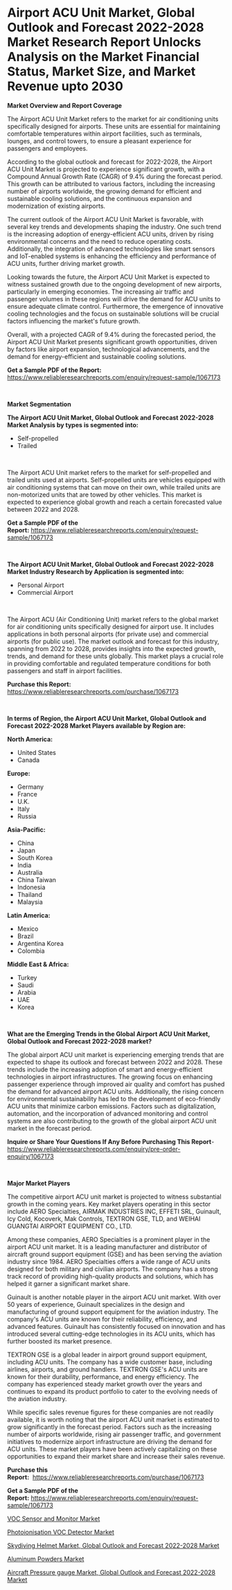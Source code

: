 <p><h1>Airport ACU Unit Market, Global Outlook and Forecast 2022-2028 Market Research Report Unlocks Analysis on the Market Financial Status, Market Size, and Market Revenue upto 2030</h1></p><p><strong>Market Overview and Report Coverage</strong></p>
<p><p>The Airport ACU Unit Market refers to the market for air conditioning units specifically designed for airports. These units are essential for maintaining comfortable temperatures within airport facilities, such as terminals, lounges, and control towers, to ensure a pleasant experience for passengers and employees.</p><p>According to the global outlook and forecast for 2022-2028, the Airport ACU Unit Market is projected to experience significant growth, with a Compound Annual Growth Rate (CAGR) of 9.4% during the forecast period. This growth can be attributed to various factors, including the increasing number of airports worldwide, the growing demand for efficient and sustainable cooling solutions, and the continuous expansion and modernization of existing airports.</p><p>The current outlook of the Airport ACU Unit Market is favorable, with several key trends and developments shaping the industry. One such trend is the increasing adoption of energy-efficient ACU units, driven by rising environmental concerns and the need to reduce operating costs. Additionally, the integration of advanced technologies like smart sensors and IoT-enabled systems is enhancing the efficiency and performance of ACU units, further driving market growth.</p><p>Looking towards the future, the Airport ACU Unit Market is expected to witness sustained growth due to the ongoing development of new airports, particularly in emerging economies. The increasing air traffic and passenger volumes in these regions will drive the demand for ACU units to ensure adequate climate control. Furthermore, the emergence of innovative cooling technologies and the focus on sustainable solutions will be crucial factors influencing the market's future growth.</p><p>Overall, with a projected CAGR of 9.4% during the forecasted period, the Airport ACU Unit Market presents significant growth opportunities, driven by factors like airport expansion, technological advancements, and the demand for energy-efficient and sustainable cooling solutions.</p></p>
<p><strong>Get a Sample PDF of the Report:</strong> <a href="https://www.reliableresearchreports.com/enquiry/request-sample/1067173">https://www.reliableresearchreports.com/enquiry/request-sample/1067173</a></p>
<p>&nbsp;</p>
<p><strong>Market Segmentation</strong></p>
<p><strong>The Airport ACU Unit Market, Global Outlook and Forecast 2022-2028 Market Analysis by types is segmented into:</strong></p>
<p><ul><li>Self-propelled</li><li>Trailed</li></ul></p>
<p>&nbsp;</p>
<p><p>The Airport ACU Unit market refers to the market for self-propelled and trailed units used at airports. Self-propelled units are vehicles equipped with air conditioning systems that can move on their own, while trailed units are non-motorized units that are towed by other vehicles. This market is expected to experience global growth and reach a certain forecasted value between 2022 and 2028.</p></p>
<p><strong>Get a Sample PDF of the Report:</strong>&nbsp;<a href="https://www.reliableresearchreports.com/enquiry/request-sample/1067173">https://www.reliableresearchreports.com/enquiry/request-sample/1067173</a></p>
<p>&nbsp;</p>
<p><strong>The Airport ACU Unit Market, Global Outlook and Forecast 2022-2028 Market Industry Research by Application is segmented into:</strong></p>
<p><ul><li>Personal Airport</li><li>Commercial Airport</li></ul></p>
<p>&nbsp;</p>
<p><p>The Airport ACU (Air Conditioning Unit) market refers to the global market for air conditioning units specifically designed for airport use. It includes applications in both personal airports (for private use) and commercial airports (for public use). The market outlook and forecast for this industry, spanning from 2022 to 2028, provides insights into the expected growth, trends, and demand for these units globally. This market plays a crucial role in providing comfortable and regulated temperature conditions for both passengers and staff in airport facilities.</p></p>
<p><strong>Purchase this Report:</strong>&nbsp; <a href="https://www.reliableresearchreports.com/purchase/1067173">https://www.reliableresearchreports.com/purchase/1067173</a></p>
<p>&nbsp;</p>
<p><strong>In terms of Region, the Airport ACU Unit Market, Global Outlook and Forecast 2022-2028 Market Players available by Region are:</strong></p>
<p>
    <p> <strong> North America: </strong>
        <ul>
            <li>United States</li>
            <li>Canada</li>
        </ul>
        </p> 
    <p> <strong> Europe: </strong>
        <ul>
            <li>Germany</li>
            <li>France</li>
            <li>U.K.</li>
            <li>Italy</li>
            <li>Russia</li>
        </ul>
        </p> 
    <p> <strong> Asia-Pacific: </strong>
        <ul>
            <li>China</li>
            <li>Japan</li>
            <li>South Korea</li>
            <li>India</li>
            <li>Australia</li>
            <li>China Taiwan</li>
            <li>Indonesia</li>
            <li>Thailand</li>
            <li>Malaysia</li>
        </ul>
        </p> 
    <p> <strong> Latin America: </strong>
        <ul>
            <li>Mexico</li>
            <li>Brazil</li>
            <li>Argentina Korea</li>
            <li>Colombia</li>
        </ul>
        </p> 
    <p> <strong> Middle East & Africa: </strong>
        <ul>
            <li>Turkey</li>
            <li>Saudi</li>
            <li>Arabia</li>
            <li>UAE</li>
            <li>Korea</li>
        </ul>
    </p>
    </p>
<p>&nbsp;</p>
<p><strong>What are the Emerging Trends in the Global Airport ACU Unit Market, Global Outlook and Forecast 2022-2028 market?</strong></p>
<p><p>The global airport ACU unit market is experiencing emerging trends that are expected to shape its outlook and forecast between 2022 and 2028. These trends include the increasing adoption of smart and energy-efficient technologies in airport infrastructures. The growing focus on enhancing passenger experience through improved air quality and comfort has pushed the demand for advanced airport ACU units. Additionally, the rising concern for environmental sustainability has led to the development of eco-friendly ACU units that minimize carbon emissions. Factors such as digitalization, automation, and the incorporation of advanced monitoring and control systems are also contributing to the growth of the global airport ACU unit market in the forecast period.</p></p>
<p><strong>Inquire or Share Your Questions If Any Before Purchasing This Report</strong>- <a href="https://www.reliableresearchreports.com/enquiry/pre-order-enquiry/1067173">https://www.reliableresearchreports.com/enquiry/pre-order-enquiry/1067173</a></p>
<p>&nbsp;</p>
<p><strong>Major Market Players</strong></p>
<p><p>The competitive airport ACU unit market is projected to witness substantial growth in the coming years. Key market players operating in this sector include AERO Specialties, AIRMAK INDUSTRIES INC, EFFETI SRL, Guinault, Icy Cold, Kocoverk, Mak Controls, TEXTRON GSE, TLD, and WEIHAI GUANGTAI AIRPORT EQUIPMENT CO., LTD. </p><p>Among these companies, AERO Specialties is a prominent player in the airport ACU unit market. It is a leading manufacturer and distributor of aircraft ground support equipment (GSE) and has been serving the aviation industry since 1984. AERO Specialties offers a wide range of ACU units designed for both military and civilian airports. The company has a strong track record of providing high-quality products and solutions, which has helped it garner a significant market share.</p><p>Guinault is another notable player in the airport ACU unit market. With over 50 years of experience, Guinault specializes in the design and manufacturing of ground support equipment for the aviation industry. The company's ACU units are known for their reliability, efficiency, and advanced features. Guinault has consistently focused on innovation and has introduced several cutting-edge technologies in its ACU units, which has further boosted its market presence.</p><p>TEXTRON GSE is a global leader in airport ground support equipment, including ACU units. The company has a wide customer base, including airlines, airports, and ground handlers. TEXTRON GSE's ACU units are known for their durability, performance, and energy efficiency. The company has experienced steady market growth over the years and continues to expand its product portfolio to cater to the evolving needs of the aviation industry.</p><p>While specific sales revenue figures for these companies are not readily available, it is worth noting that the airport ACU unit market is estimated to grow significantly in the forecast period. Factors such as the increasing number of airports worldwide, rising air passenger traffic, and government initiatives to modernize airport infrastructure are driving the demand for ACU units. These market players have been actively capitalizing on these opportunities to expand their market share and increase their sales revenue.</p></p>
<p><strong>Purchase this Report:</strong>&nbsp;&nbsp;<a href="https://www.reliableresearchreports.com/purchase/1067173">https://www.reliableresearchreports.com/purchase/1067173</a></p>
<p></p>
<p><strong>Get a Sample PDF of the Report:</strong>&nbsp;<a href="https://www.reliableresearchreports.com/enquiry/request-sample/1067173">https://www.reliableresearchreports.com/enquiry/request-sample/1067173</a></p>
<p><p><a href="https://www.reportprime.com/voc-sensor-and-monitor-r5092">VOC Sensor and Monitor Market</a></p><p><a href="https://www.reportprime.com/photoionisation-voc-detector-r5085">Photoionisation VOC Detector Market</a></p><p><a href="https://github.com/JameTravis/Market-Research-Report-List-1/blob/main/skydiving-helmet-market-global-outlook-and-forecast-2022-2028-market.md">Skydiving Helmet Market, Global Outlook and Forecast 2022-2028 Market</a></p><p><a href="https://www.linkedin.com/pulse/aluminum-powders-market-size-growth-forecast-from-2023-faopf/">Aluminum Powders Market</a></p><p><a href="https://github.com/RichRobinson5/Market-Research-Report-List-1/blob/main/aircraft-pressure-gauge-market-global-outlook-and-forecast-2022-2028-market.md">Aircraft Pressure gauge Market, Global Outlook and Forecast 2022-2028 Market</a></p></p>